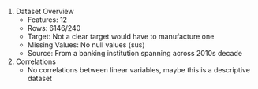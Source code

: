 1. Dataset Overview
    - Features: 12
    - Rows: 6146/240
    - Target: Not a clear target would have to manufacture one
    - Missing Values: No null values (sus)
    - Source: From a banking institution spanning across 2010s decade
2. Correlations
    - No correlations between linear variables, maybe this is a descriptive dataset